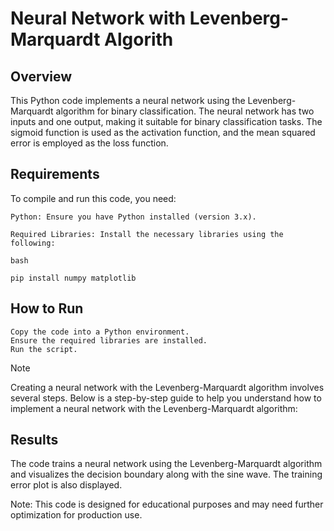 # **Neural Network with Levenberg-Marquardt Algorith**

## Overview

This Python code implements a neural network using the Levenberg-Marquardt algorithm for binary classification. The neural network has two inputs and one output, making it suitable for binary classification tasks. The sigmoid function is used as the activation function, and the mean squared error is employed as the loss function.


## Requirements

To compile and run this code, you need:

    Python: Ensure you have Python installed (version 3.x).

    Required Libraries: Install the necessary libraries using the following:

    bash

    pip install numpy matplotlib


## How to Run

    Copy the code into a Python environment.
    Ensure the required libraries are installed.
    Run the script.

>[!NOTE]
>Creating a neural network with the Levenberg-Marquardt algorithm involves several steps. Below is a step-by-step guide to help you understand how to implement a neural network with the Levenberg-Marquardt algorithm:

## Results

The code trains a neural network using the Levenberg-Marquardt algorithm and visualizes the decision boundary along with the sine wave. The training error plot is also displayed.

Note: This code is designed for educational purposes and may need further optimization for production use.